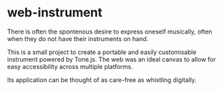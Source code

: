 # web-instrument
There is often the spontenous desire to express oneself musically, often when they do not have their instruments on hand.

This is a small project to create a portable and easily customisable instrument powered by Tone.js. The web was an ideal canvas to allow for easy accessibility across multiple platforms.

Its application can be thought of as care-free as whistling digitally.
